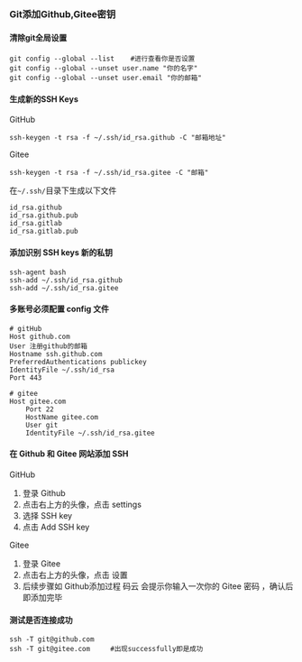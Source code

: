 ### Git添加Github,Gitee密钥

#### 清除git全局设置

```shell
git config --global --list    #进行查看你是否设置
git config --global --unset user.name "你的名字"
git config --global --unset user.email "你的邮箱"
```

#### 生成新的SSH Keys

GitHub

```shell
ssh-keygen -t rsa -f ~/.ssh/id_rsa.github -C "邮箱地址"
```

Gitee

```shell
ssh-keygen -t rsa -f ~/.ssh/id_rsa.gitee -C "邮箱"
```

在`~/.ssh/`目录下生成以下文件

```shell
id_rsa.github
id_rsa.github.pub
id_rsa.gitlab
id_rsa.gitlab.pub
```

#### 添加识别 SSH keys 新的私钥

```shell
ssh-agent bash
ssh-add ~/.ssh/id_rsa.github
ssh-add ~/.ssh/id_rsa.gitee
```

#### 多账号必须配置 config 文件

```shell
# gitHub 
Host github.com
User 注册github的邮箱
Hostname ssh.github.com
PreferredAuthentications publickey
IdentityFile ~/.ssh/id_rsa
Port 443

# gitee
Host gitee.com
    Port 22
    HostName gitee.com
    User git
    IdentityFile ~/.ssh/id_rsa.gitee

```

#### 在 Github 和 Gitee 网站添加 SSH

GitHub

1. 登录 Github
2. 点击右上方的头像，点击 settings
3. 选择 SSH key
4. 点击 Add SSH key

Gitee

1. 登录 Gitee
2. 点击右上方的头像，点击 设置
3. 后续步骤如 Github添加过程 码云 会提示你输入一次你的 Gitee 密码 ，确认后即添加完毕

#### 测试是否连接成功

```shell
ssh -T git@github.com
ssh -T git@gitee.com     #出现successfully即是成功
```

